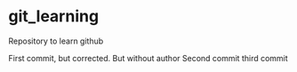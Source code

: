# git_learning
Repository to learn github 

First commit, but corrected. But without author
Second commit
third commit